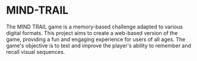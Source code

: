 # MIND-TRAIL
The MIND TRAIL game is a memory-based challenge adapted to various digital formats. This project aims to create a web-based version of the game, providing a fun and engaging experience for users of all ages. The game's objective is to test and improve the player's ability to remember and recall visual sequences.
